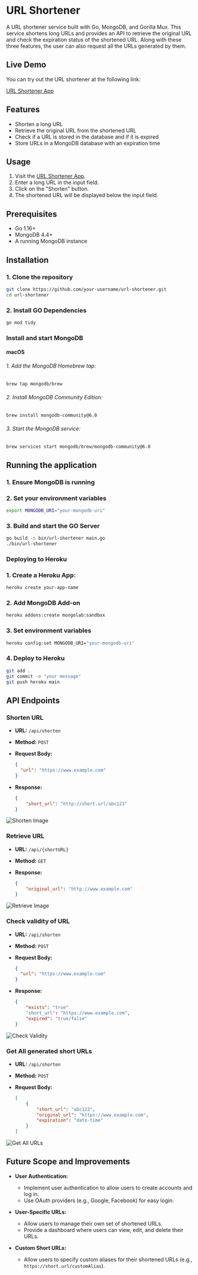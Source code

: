 # URL Shortener

A URL shortener service built with Go, MongoDB, and Gorilla Mux. This service shortens long URLs and provides an API to retrieve the original URL and check the expiration status of the shortened URL. Along with these three features, the user can also request all the URLs generated by them.

## Live Demo

You can try out the URL shortener at the following link:

[URL Shortener App](https://url-shortner-app-c77549506d40.herokuapp.com/)

## Features

- Shorten a long URL
- Retrieve the original URL from the shortened URL
- Check if a URL is stored in the database and if it is expired
- Store URLs in a MongoDB database with an expiration time

## Usage

1. Visit the [URL Shortener App](https://snip-snip-go-2f69a42960b8.herokuapp.com/).
2. Enter a long URL in the input field.
3. Click on the "Shorten" button.
4. The shortened URL will be displayed below the input field.

## Prerequisites

- Go 1.16+
- MongoDB 4.4+
- A running MongoDB instance

## Installation

### 1. Clone the repository

```sh
git clone https://github.com/your-username/url-shortener.git
cd url-shortener
```
### 2. Install GO Dependencies

```sh
go mod tidy
```

###  Install and start MongoDB

#### macOS

######  1. Add the MongoDB Homebrew tap:

```sh
brew tap mongodb/brew
```

######  2. Install MongoDB Community Edition:

```sh
brew install mongodb-community@6.0
```

###### 3. Start the MongoDB service:

```sh
brew services start mongodb/brew/mongodb-community@6.0
```

## Running the application

### 1. Ensure MongoDB is running
### 2. Set your environment variables
```sh
export MONGODB_URI="your-mongodb-uri"
```
### 3. Build and start the GO Server
```sh
go build -o bin/url-shortener main.go
./bin/url-shortener
```
### Deploying to Heroku

### 1. Create a Heroku App:
```sh
heroku create your-app-name
```
### 2. Add MongoDB Add-on
```sh
heroku addons:create mongolab:sandbox
```
### 3. Set environment variables
```sh
heroku config:set MONGODB_URI="your-mongodb-uri"
```
### 4. Deploy to Heroku
```sh
git add .
git commit -m "your message"
git push heroku main
```

## API Endpoints

### Shorten URL

- **URL:** `/api/shorten`
- **Method:** `POST`
- **Request Body:**
  ```json
  {
    "url": "https://www.example.com"
  }
  ```

- **Response:**
    ```json
    {
        "short_url": "http://short.url/abc123"
    }
    ```

![Shorten Image](https://i.imgur.com/THymmkd.png)

### Retrieve URL

- **URL:** `/api/{shortURL}`
- **Method:** `GET`


- **Response:** 
    ```json
    {
        "original_url": "http://www.example.com"
    }
    ```

![Retrieve Image](https://i.imgur.com/VUH9yJu.png)

### Check validity of URL


- **URL:** `/api/shorten`
- **Method:** `POST`
- **Request Body:**
  ```json
  {
    "url": "https://www.example.com"
  }
  ```

- **Response:**
    ```json
    {
        "exists": "true"
        "short_url": "https://www.example.com",
        "expired": "true/false"
    }
    ```

![Check Validity](https://imgur.com/a0IE22v.png)

### Get All generated short URLs

- **URL:** `/api/shorten`
- **Method:** `POST`

- **Request Body:**
    ```json
    [
        {
            "short_url": "abc123",
            "original_url": "https://www.example.com",
            "expiration": "date-time"
        }
    ]
    ```

![Get All URLs](https://imgur.com/a6mJ298.png)

## Future Scope and Improvements

- **User Authentication:**
  - Implement user authentication to allow users to create accounts and log in.
  - Use OAuth providers (e.g., Google, Facebook) for easy login.

- **User-Specific URLs:**
  - Allow users to manage their own set of shortened URLs.
  - Provide a dashboard where users can view, edit, and delete their URLs.

- **Custom Short URLs:**
  - Allow users to specify custom aliases for their shortened URLs (e.g., `https://short.url/customAlias`).


